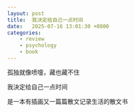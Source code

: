 ```yaml
---
layout: post
title:  我決定给自己一点时间
date:   2025-07-16 13:01:30 +0800
categories: 
    - review
    - psychology
    - book
---
```


孤独就像喷嚏，藏也藏不住

我決定给自己一点时间

是一本有插画又一篇篇散文记录生活的散文书